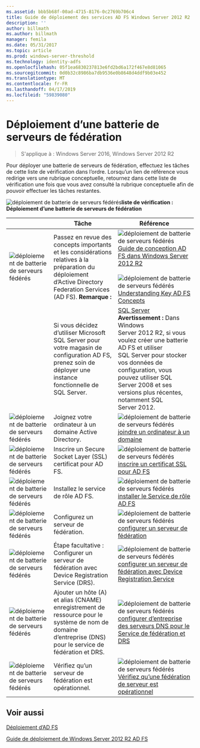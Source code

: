 ```yaml
---
ms.assetid: bbb5b68f-00ad-4715-8176-0c2769b706c4
title: Guide de déploiement des services AD FS Windows Server 2012 R2
description: ''
author: billmath
ms.author: billmath
manager: femila
ms.date: 05/31/2017
ms.topic: article
ms.prod: windows-server-threshold
ms.technology: identity-adfs
ms.openlocfilehash: 05f1ea6830237813e6fd2bd6a172f467e8d81065
ms.sourcegitcommit: 0d0b32c8986ba7db9536e0b8648d4ddf9b03e452
ms.translationtype: MT
ms.contentlocale: fr-FR
ms.lasthandoff: 04/17/2019
ms.locfileid: "59839080"
---
```

# <a name="deploying-a-federation-server-farm"></a>Déploiement d’une batterie de serveurs de fédération

>S'applique à : Windows Server 2016, Windows Server 2012 R2

Pour déployer une batterie de serveurs de fédération, effectuez les tâches de cette liste de vérification dans l’ordre. Lorsqu’un lien de référence vous redirige vers une rubrique conceptuelle, retournez dans cette liste de vérification une fois que vous avez consulté la rubrique conceptuelle afin de pouvoir effectuer les tâches restantes.  
  
![déploiement de batterie de serveurs fédérés](media/2b05dce3-938f-4168-9b8f-1f4398cbdb9b.gif)**liste de vérification : Déploiement d’une batterie de serveurs de fédération**  
  
||Tâche|Référence|  
|-|--------|-------------|  
|![déploiement de batterie de serveurs fédérés](media/icon_checkboxo.gif)|Passez en revue des concepts importants et les considérations relatives à la préparation du déploiement d’Active Directory Federation Services \(AD FS\). **Remarque :**|![déploiement de batterie de serveurs fédérés](media/faa393df-4856-4431-9eda-4f4e5be72a90.gif)[Guide de conception AD FS dans Windows Server 2012 R2](../../ad-fs/design/AD-FS-Design-Guide-in-Windows-Server-2012-R2.md)<br /><br />![déploiement de batterie de serveurs fédérés](media/faa393df-4856-4431-9eda-4f4e5be72a90.gif)[Understanding Key AD FS Concepts](../../ad-fs/technical-reference/Understanding-Key-AD-FS-Concepts.md)|  
||Si vous décidez d’utiliser Microsoft SQL Server pour votre magasin de configuration AD FS, prenez soin de déployer une instance fonctionnelle de SQL Server.|[SQL Server](https://technet.microsoft.com/sqlserver) **Avertissement :** Dans Windows Server 2012 R2, si vous voulez créer une batterie AD FS et utiliser SQL Server pour stocker vos données de configuration, vous pouvez utiliser SQL Server 2008 et ses versions plus récentes, notamment SQL Server 2012.|  
|![déploiement de batterie de serveurs fédérés](media/icon_checkboxo.gif)|Joignez votre ordinateur à un domaine Active Directory.|![déploiement de batterie de serveurs fédérés](media/faa393df-4856-4431-9eda-4f4e5be72a90.gif)[joindre un ordinateur à un domaine](Join-a-Computer-to-a-Domain.md)|  
|![déploiement de batterie de serveurs fédérés](media/icon_checkboxo.gif)|Inscrire un Secure Socket Layer \(SSL\) certificat pour AD FS.|![déploiement de batterie de serveurs fédérés](media/bc6cea1a-1c6c-4124-8c8f-1df5adfe8c88.gif)[inscrire un certificat SSL pour AD FS](Enroll-an-SSL-Certificate-for-AD-FS.md)|  
|![déploiement de batterie de serveurs fédérés](media/icon_checkboxo.gif)|Installez le service de rôle AD FS.|![déploiement de batterie de serveurs fédérés](media/bc6cea1a-1c6c-4124-8c8f-1df5adfe8c88.gif)[installer le Service de rôle AD FS](Install-the-AD-FS-Role-Service.md)|  
|![déploiement de batterie de serveurs fédérés](media/icon_checkboxo.gif)|Configurez un serveur de fédération.|![déploiement de batterie de serveurs fédérés](media/bc6cea1a-1c6c-4124-8c8f-1df5adfe8c88.gif)[configurer un serveur de fédération](Configure-a-Federation-Server.md)|  
|![déploiement de batterie de serveurs fédérés](media/icon_checkboxo.gif)|Étape facultative : Configurer un serveur de fédération avec Device Registration Service \(DRS\).|![déploiement de batterie de serveurs fédérés](media/faa393df-4856-4431-9eda-4f4e5be72a90.gif)[configurer un serveur de fédération avec Device Registration Service](Configure-a-federation-server-with-Device-Registration-Service.md)|  
|![déploiement de batterie de serveurs fédérés](media/icon_checkboxo.gif)|Ajouter un hôte \(A\) et alias \(CNAME\) enregistrement de ressource pour le système de nom de domaine d’entreprise \(DNS\) pour le service de fédération et DRS.|![déploiement de batterie de serveurs fédérés](media/faa393df-4856-4431-9eda-4f4e5be72a90.gif)[configurer d’entreprise des serveurs DNS pour le Service de fédération et DRS](Configure-Corporate-DNS-for-the-Federation-Service-and-DRS.md)|  
|![déploiement de batterie de serveurs fédérés](media/icon_checkboxo.gif)|Vérifiez qu’un serveur de fédération est opérationnel.|![déploiement de batterie de serveurs fédérés](media/faa393df-4856-4431-9eda-4f4e5be72a90.gif)[Vérifiez qu’une fédération de serveur est opérationnel](Verify-That-a-Federation-Server-Is-Operational.md)|  
  

## <a name="see-also"></a>Voir aussi  
[Déploiement d’AD FS](../../ad-fs/AD-FS-Deployment.md)  

[Guide de déploiement de Windows Server 2012 R2 AD FS](../../ad-fs/deployment/Windows-Server-2012-R2-AD-FS-Deployment-Guide.md)  
  

